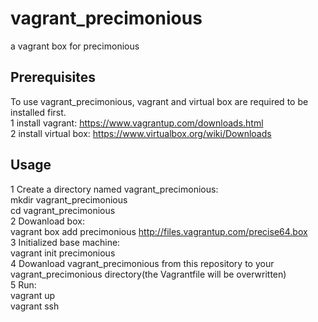 # vagrant_precimonious
a vagrant box for precimonious

Prerequisites  
---------------------------------------  
To use vagrant_precimonious, vagrant and virtual box are required to be installed first.  
1 install vagrant: https://www.vagrantup.com/downloads.html  
2 install virtual box:  https://www.virtualbox.org/wiki/Downloads  

Usage  
--------------------------------------  
1 Create a directory named vagrant_precimonious:  
  mkdir vagrant_precimonious  
  cd vagrant_precimonious  
2 Dowanload box:  
  vagrant box add precimonious http://files.vagrantup.com/precise64.box  
3 Initialized base machine:  
  vagrant init precimonious  
4 Dowanload vagrant_precimonious from this repository to your vagrant_precimonious directory(the Vagrantfile will be overwritten)  
5 Run:  
  vagrant up  
  vagrant ssh  
